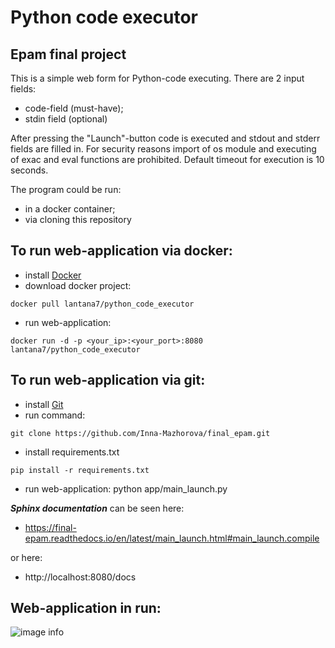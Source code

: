 # Python code executor
## Epam final project

This is a simple web form for Python-code executing.
There are 2 input fields:
- code-field (must-have);
- stdin field (optional)

After pressing the "Launch"-button code is executed and stdout and stderr fields are filled in.
For security reasons import of os module and executing of exac and eval functions are prohibited.
Default timeout for execution is 10 seconds.

The program could be run:
- in a docker container;
- via cloning this repository

## To run web-application via docker:
- install [Docker](https://www.docker.com/get-started)
- download docker project:

```docker pull lantana7/python_code_executor```

- run web-application:

```docker run -d -p <your_ip>:<your_port>:8080 lantana7/python_code_executor```

## To run web-application via git:
- install [Git](https://git-scm.com/download/)
- run command:

```git clone https://github.com/Inna-Mazhorova/final_epam.git```

- install requirements.txt

```pip install -r requirements.txt```

- run web-application:
python app/main_launch.py


***Sphinx documentation*** can be seen here:
- https://final-epam.readthedocs.io/en/latest/main_launch.html#main_launch.compile

or here:
- http://localhost:8080/docs  
  
## Web-application in run:
![image info](./app/code_executor.png)
